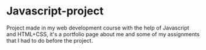 # Javascript-project
Project made in my web development course with the help of Javascript and HTML+CSS, it's a portfolio page about me and some of my assignments that I had to do before the project. 
